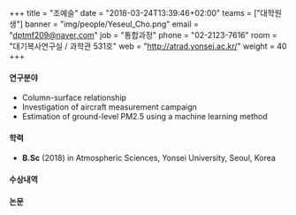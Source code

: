 +++
title = "조예슬"
date = "2018-03-24T13:39:46+02:00"
teams = ["대학원생"]
banner = "img/people/Yeseul_Cho.png"
email = "dptmf209@naver.com"
job = "통합과정"
phone = "02-2123-7616"
room = "대기복사연구실 / 과학관 531호"
web = "http://atrad.yonsei.ac.kr/"
weight = 40
+++

#### 연구분야
+ Column-surface relationship
+ Investigation of aircraft measurement campaign
+ Estimation of ground-level PM2.5 using a machine learning method

#### 학력
 + **B.Sc** (2018) in Atmospheric Sciences, Yonsei University, Seoul, Korea

#### 수상내역

#### 논문
